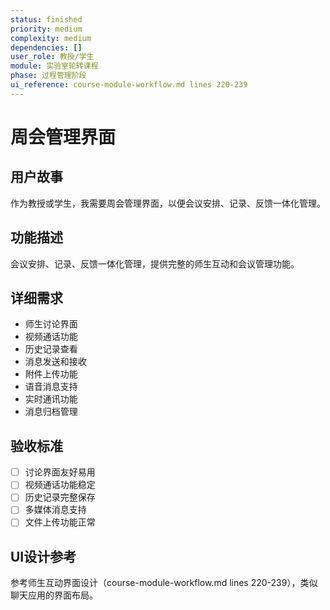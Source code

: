 ```yaml
---
status: finished
priority: medium
complexity: medium
dependencies: []
user_role: 教授/学生
module: 实验室轮转课程
phase: 过程管理阶段
ui_reference: course-module-workflow.md lines 220-239
---
```


# 周会管理界面

## 用户故事
作为教授或学生，我需要周会管理界面，以便会议安排、记录、反馈一体化管理。

## 功能描述
会议安排、记录、反馈一体化管理，提供完整的师生互动和会议管理功能。

## 详细需求
- 师生讨论界面
- 视频通话功能
- 历史记录查看
- 消息发送和接收
- 附件上传功能
- 语音消息支持
- 实时通讯功能
- 消息归档管理

## 验收标准
- [ ] 讨论界面友好易用
- [ ] 视频通话功能稳定
- [ ] 历史记录完整保存
- [ ] 多媒体消息支持
- [ ] 文件上传功能正常

## UI设计参考
参考师生互动界面设计（course-module-workflow.md lines 220-239），类似聊天应用的界面布局。